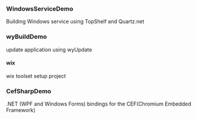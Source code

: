 ### WindowsServiceDemo
Building Windows service using TopShelf and Quartz.net

### wyBuildDemo
update application using wyUpdate
#### wix
wix toolset setup project 

### CefSharpDemo
.NET (WPF and Windows Forms) bindings for the CEF(Chromium Embedded Framework) 
